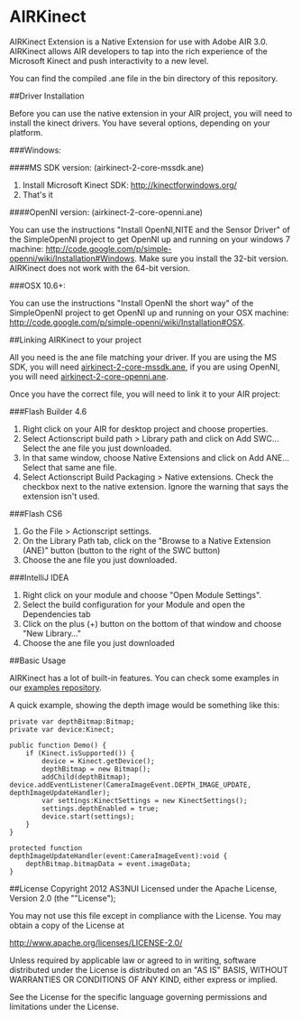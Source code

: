# AIRKinect

AIRKinect Extension is a Native Extension for use with Adobe AIR 3.0. AIRKinect allows AIR developers to tap into the rich experience of the Microsoft Kinect and push interactivity to a new level.

You can find the compiled .ane file in the bin directory of this repository.

##Driver Installation


Before you can use the native extension in your AIR project, you will need to install the kinect drivers. You have several options, depending on your platform.


###Windows:


####MS SDK version: (airkinect-2-core-mssdk.ane)

1. Install Microsoft Kinect SDK: <http://kinectforwindows.org/>
2. That's it

####OpenNI version: (airkinect-2-core-openni.ane)

You can use the instructions "Install OpenNI,NITE and the Sensor Driver" of the SimpleOpenNI project to get OpenNI up and running on your windows 7 machine: <http://code.google.com/p/simple-openni/wiki/Installation#Windows>. Make sure you install the 32-bit version. AIRKinect does not work with the 64-bit version.


###OSX 10.6+:

You can use the instructions "Install OpenNI the short way" of the SimpleOpenNI project to get OpenNI up and running on your OSX machine: <http://code.google.com/p/simple-openni/wiki/Installation#OSX>.

##Linking AIRKinect to your project


All you need is the ane file matching your driver. If you are using the MS SDK, you will need [airkinect-2-core-mssdk.ane](https://github.com/AS3NUI/airkinect-2-core/raw/master/bin/airkinect-2-core-mssdk.ane), if you are using OpenNI, you will need [airkinect-2-core-openni.ane](https://github.com/AS3NUI/airkinect-2-core/raw/master/bin/airkinect-2-core-openni.ane).

Once you have the correct file, you will need to link it to your AIR project:

###Flash Builder 4.6


1. Right click on your AIR for desktop project and choose properties.
2. Select Actionscript build path > Library path and click on Add SWC… Select the ane file you just downloaded.
3. In that same window, choose Native Extensions and click on Add ANE… Select that same ane file.
4. Select Actionscript Build Packaging > Native extensions. Check the checkbox next to the native extension. Ignore the warning that says the extension isn't used.

###Flash CS6


1. Go the File > Actionscript settings.
2. On the Library Path tab, click on the "Browse to a Native Extension (ANE)" button (button to the right of the SWC button)
3. Choose the ane file you just downloaded.

###IntelliJ IDEA


1. Right click on your module and choose "Open Module Settings".
2. Select the build configuration for your Module and open the Dependencies tab
3. Click on the plus (+) button on the bottom of that window and choose "New Library…"
4. Choose the ane file you just downloaded

##Basic Usage


AIRKinect has a lot of built-in features. You can check some examples in our [examples repository](https://github.com/AS3NUI/airkinect-2-examples).

A quick example, showing the depth image would be something like this:

	private var depthBitmap:Bitmap;
    private var device:Kinect;
    
    public function Demo() {
	    if (Kinect.isSupported()) {
			device = Kinect.getDevice();
            depthBitmap = new Bitmap();
            addChild(depthBitmap);
	device.addEventListener(CameraImageEvent.DEPTH_IMAGE_UPDATE, depthImageUpdateHandler);
            var settings:KinectSettings = new KinectSettings();
            settings.depthEnabled = true;            
            device.start(settings);
        }
    }
    
    protected function depthImageUpdateHandler(event:CameraImageEvent):void {
        depthBitmap.bitmapData = event.imageData;
    }
    
    



##License
Copyright 2012 AS3NUI
Licensed under the Apache License, Version 2.0 (the ""License");

You may not use this file except in compliance with the License. You may obtain a copy of the License at

<http://www.apache.org/licenses/LICENSE-2.0/>

Unless required by applicable law or agreed to in writing, software distributed under the License is distributed on an "AS IS" BASIS, WITHOUT WARRANTIES OR CONDITIONS OF ANY KIND, either express or implied.

See the License for the specific language governing permissions and limitations under the License.
